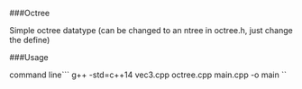 ###Octree

Simple octree datatype (can be changed to an ntree in octree.h, just change the define)

###Usage


command line```
g++ -std=c++14 vec3.cpp octree.cpp main.cpp -o main
``
